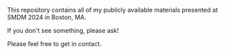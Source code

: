 This repository contains all of my publicly available materials presented at SMDM 2024 in Boston, MA. 

If you don't see something, please ask!

Please feel free to get in contact. 
